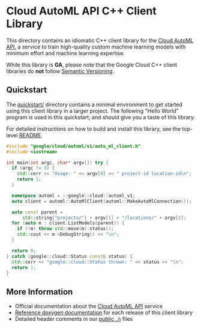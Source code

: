# Cloud AutoML API C++ Client Library

This directory contains an idiomatic C++ client library for the
[Cloud AutoML API][cloud-service-docs], a service to train high-quality custom
machine learning models with minimum effort and machine learning expertise.

While this library is **GA**, please note that the Google Cloud C++ client libraries do **not** follow
[Semantic Versioning](https://semver.org/).

## Quickstart

The [quickstart/](quickstart/README.md) directory contains a minimal environment
to get started using this client library in a larger project. The following
"Hello World" program is used in this quickstart, and should give you a taste of
this library.

For detailed instructions on how to build and install this library, see the
top-level [README](/README.md#building-and-installing).

<!-- inject-quickstart-start -->

```cc
#include "google/cloud/automl/v1/auto_ml_client.h"
#include <iostream>

int main(int argc, char* argv[]) try {
  if (argc != 3) {
    std::cerr << "Usage: " << argv[0] << " project-id location-id\n";
    return 1;
  }

  namespace automl = ::google::cloud::automl_v1;
  auto client = automl::AutoMlClient(automl::MakeAutoMlConnection());

  auto const parent =
      std::string{"projects/"} + argv[1] + "/locations/" + argv[2];
  for (auto m : client.ListModels(parent)) {
    if (!m) throw std::move(m).status();
    std::cout << m->DebugString() << "\n";
  }

  return 0;
} catch (google::cloud::Status const& status) {
  std::cerr << "google::cloud::Status thrown: " << status << "\n";
  return 1;
}
```

<!-- inject-quickstart-end -->

## More Information

- Official documentation about the [Cloud AutoML API][cloud-service-docs] service
- [Reference doxygen documentation][doxygen-link] for each release of this
  client library
- Detailed header comments in our [public `.h`][source-link] files

[cloud-service-docs]: https://cloud.google.com/automl
[doxygen-link]: https://googleapis.dev/cpp/google-cloud-automl/latest/
[source-link]: https://github.com/googleapis/google-cloud-cpp/tree/main/google/cloud/automl
